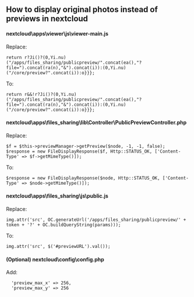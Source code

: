 
## How to display original photos instead of previews in nextcloud

#### nextcloud\apps\viewer\js\viewer-main.js
Replace:
```
return r?Ji()?(0,Yi.nu)("/apps/files_sharing/publicpreview/".concat(ea(),"?file=").concat(ra(n),"&").concat(i)):(0,Yi.nu)("/core/preview?".concat(i)):o}}};
```
To:
```
return r&&!r?Ji()?(0,Yi.nu)("/apps/files_sharing/publicpreview/".concat(ea(),"?file=").concat(ra(n),"&").concat(i)):(0,Yi.nu)("/core/preview?".concat(i)):o}}};
```

#### nextcloud\apps\files_sharing\lib\Controller\PublicPreviewController.php
Replace:
```
$f = $this->previewManager->getPreview($node, -1, -1, false);
$response = new FileDisplayResponse($f, Http::STATUS_OK, ['Content-Type' => $f->getMimeType()]);
```
To:
```
$response = new FileDisplayResponse($node, Http::STATUS_OK, ['Content-Type' => $node->getMimeType()]);
```

#### nextcloud\apps\files_sharing\js\public.js
Replace:
```
img.attr('src', OC.generateUrl('/apps/files_sharing/publicpreview/' + token + '?' + OC.buildQueryString(params)));
```
To:
```
img.attr('src', $('#previewURL').val());
```


#### (Optional) nextcloud\config\config.php
Add:
```
  'preview_max_x' => 256,
  'preview_max_y' => 256
```
